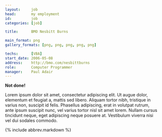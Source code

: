 ```yaml
---
layout:     job
head:       my employment
id:         job
categories: [job]

title:      BMO Nesbitt Burns

main_format: png
gallery_formats: [png, png, png, png, png]

techs:      [VBA]
start_date: 2006-05-08
address:    http://bmo.com/nesbittburns
role:       Computer Programmer
manager:    Paul Adair
---
```

**Not done!**

Lorem ipsum dolor sit amet, consectetur adipiscing elit. Ut augue dolor, elementum et feugiat a, mattis sed libero. Aliquam tortor nibh, tristique in varius non, suscipit id felis. Phasellus adipiscing, erat in volutpat rutrum, ante ipsum suscipit nunc, vel varius tortor nisl sit amet lorem. Nullam cursus tincidunt neque, eget adipiscing neque posuere at. Vestibulum viverra nisi vel dui sodales commodo.

{% include abbrev.markdown %}
